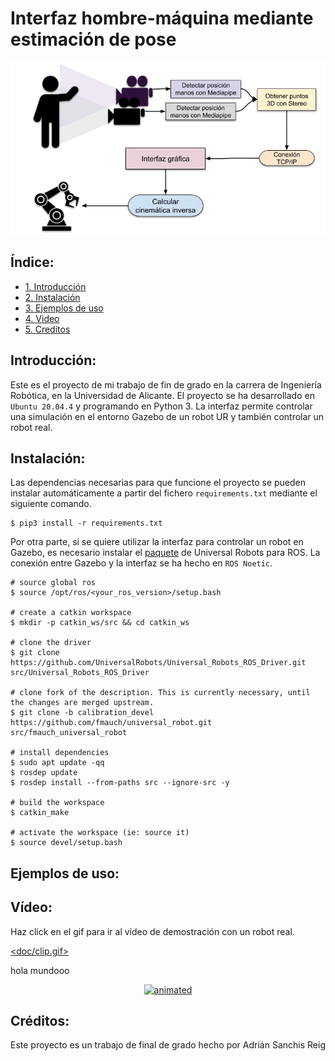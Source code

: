 # Interfaz hombre-máquina mediante estimación de pose
<p align="center">
  <img src="doc/Pipeline.jpg" alt="animated"/>
</p>

## Índice:
  
  - [1. Introducción](#p1)
  - [2. Instalación](#p2)  
  - [3. Ejemplos de uso](#p3)
  - [4. Video](#p4)
  - [5. Creditos](#p5)  

## Introducción: <a name="p1"/>

Este es el proyecto de mi trabajo de fin de grado en la carrera de Ingeniería Robótica, en la Universidad de Alicante. El proyecto se ha desarrollado en `Ubuntu 20.04.4` y programando en Python 3. La interfaz permite controlar una simulación en el entorno Gazebo de un robot UR y también controlar un robot real.

## Instalación: <a name="p2"/>

Las dependencias necesarias para que funcione el proyecto se pueden instalar automáticamente a partir del fichero `requirements.txt` mediante el siguiente comando.

    $ pip3 install -r requirements.txt

Por otra parte, si se quiere utilizar la interfaz para controlar un robot en Gazebo, es necesario instalar el [paquete](https://github.com/UniversalRobots/Universal_Robots_ROS_Driver) de Universal Robots para ROS. La conexión entre Gazebo y la interfaz se ha hecho en `ROS Noetic`.

    # source global ros
    $ source /opt/ros/<your_ros_version>/setup.bash
    
    # create a catkin workspace
    $ mkdir -p catkin_ws/src && cd catkin_ws
    
    # clone the driver
    $ git clone https://github.com/UniversalRobots/Universal_Robots_ROS_Driver.git src/Universal_Robots_ROS_Driver
    
    # clone fork of the description. This is currently necessary, until the changes are merged upstream.
    $ git clone -b calibration_devel https://github.com/fmauch/universal_robot.git src/fmauch_universal_robot
    
    # install dependencies
    $ sudo apt update -qq
    $ rosdep update
    $ rosdep install --from-paths src --ignore-src -y
    
    # build the workspace
    $ catkin_make
    
    # activate the workspace (ie: source it)
    $ source devel/setup.bash

## Ejemplos de uso: <a name="p3"/>

## Vídeo: <a name="p4"/>

Haz click en el gif para ir al vídeo de demostración con un robot real.

[<doc/clip.gif>](https://www.google.com)

hola mundooo

<p align="center">
  <a href="https://www.youtube.com/watch?v=e_8cTOLwNLA">
    <img src="doc/clip.gif" alt="animated"/>
  </a>
</p>

## Créditos: <a name="p5"/>

Este proyecto es un trabajo de final de grado hecho por Adrián Sanchis Reig
